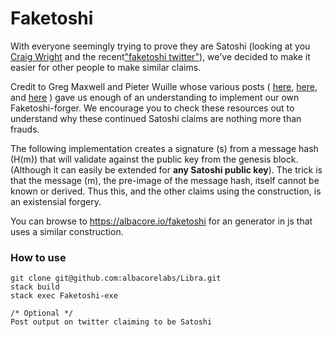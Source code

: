 # Faketoshi


With everyone seemingly trying to prove they are Satoshi (looking at you [Craig Wright](https://en.bitcoin.it/wiki/Craig_Wright) and the recent["faketoshi twitter"](https://archive.fo/Br5Tl)), we've decided to make it easier for other people to make similar claims.

Credit to Greg Maxwell and Pieter Wuille whose various posts (
[here](https://www.reddit.com/r/btc/comments/9xpivk/satoshi_i_do_not_want_to_be_public_but_there_is/e9uo87m/), 
[here](https://twitter.com/pwuille/status/1063582706288586752), and 
[here](https://bitcoin.stackexchange.com/questions/81115/if-someone-wanted-to-pretend-to-be-satoshi-by-posting-a-fake-signature-to-defrau) 
) gave us enough of an understanding to implement our own Faketoshi-forger. We encourage you to check these resources out to understand why these continued Satoshi claims are nothing more than frauds.

The following implementation creates a signature (s) from a message hash (H(m)) that will validate against the public key from the genesis block. (Although it can easily be extended for **any Satoshi public key**). The trick is that the message (m), the pre-image of the message hash, itself cannot be known or derived. Thus this, and the other claims using the construction, is an existensial forgery.

You can browse to https://albacore.io/faketoshi for an generator in js that uses a similar construction.

### How to use
```
git clone git@github.com:albacorelabs/Libra.git
stack build  
stack exec Faketoshi-exe

/* Optional */
Post output on twitter claiming to be Satoshi
```